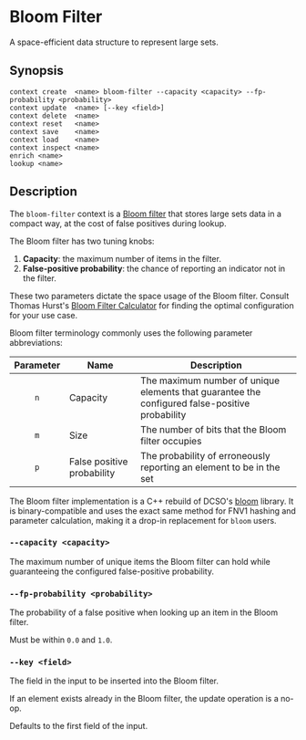 # Bloom Filter

A space-efficient data structure to represent large sets.

## Synopsis

```
context create  <name> bloom-filter --capacity <capacity> --fp-probability <probability>
context update  <name> [--key <field>]
context delete  <name>
context reset   <name>
context save    <name>
context load    <name>
context inspect <name>
enrich <name>
lookup <name>
```

## Description

The `bloom-filter` context is a [Bloom
filter](https://en.wikipedia.org/wiki/Bloom_filter) that stores large sets data
in a compact way, at the cost of false positives during lookup.

The Bloom filter has two tuning knobs:

1. **Capacity**: the maximum number of items in the filter.
2. **False-positive probability**: the chance of reporting an indicator not in
   the filter.

These two parameters dictate the space usage of the Bloom filter. Consult Thomas
Hurst's [Bloom Filter Calculator](https://hur.st/bloomfilter/) for finding the
optimal configuration for your use case.

Bloom filter terminology commonly uses the following parameter abbreviations:

| Parameter | Name | Description
|:---------:|------|--------------
| `n` | Capacity | The maximum number of unique elements that guarantee the configured false-positive probability
| `m` | Size | The number of bits that the Bloom filter occupies
| `p` | False positive probability | The probability of erroneously reporting an element to be in the set

The Bloom filter implementation is a C++ rebuild of DCSO's
[bloom](https://github.com/DCSO/bloom) library. It is binary-compatible and uses
the exact same method for FNV1 hashing and parameter calculation, making it a
drop-in replacement for `bloom` users.

### `--capacity <capacity>`

The maximum number of unique items the Bloom filter can hold while guaranteeing
the configured false-positive probability.

### `--fp-probability <probability>`

The probability of a false positive when looking up an item in the Bloom filter.

Must be within `0.0` and `1.0`.

### `--key <field>`

The field in the input to be inserted into the Bloom filter.

If an element exists already in the Bloom filter, the update operation is a
no-op.

Defaults to the first field of the input.
